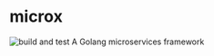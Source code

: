 # microx
![build and test](https://github.com/ndewet/microx/actions/workflows/go_build_and_test.yml/badge.svg)
A Golang microservices framework


